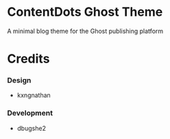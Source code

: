 # ContentDots Ghost Theme
A minimal blog theme for the Ghost publishing platform

# Credits

### Design
- kxngnathan

### Development
- dbugshe2
